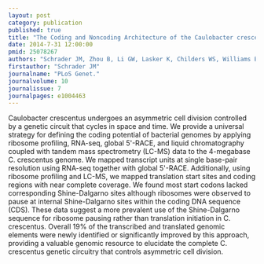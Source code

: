 ```yaml
---
layout: post
category: publication
published: true
title: "The Coding and Noncoding Architecture of the Caulobacter crescentus Genome."
date: 2014-7-31 12:00:00
pmid: 25078267
authors: "Schrader JM, Zhou B, Li GW, Lasker K, Childers WS, Williams B, Long T, Crosson S, McAdams HH, Weissman JS, Shapiro L"
firstauthor: "Schrader JM"
journalname: "PLoS Genet."
journalvolume: 10
journalissue: 7
journalpages: e1004463
---
```


Caulobacter crescentus undergoes an asymmetric cell division controlled by a genetic circuit that cycles in space and time. We provide a universal strategy for defining the coding potential of bacterial genomes by applying ribosome profiling, RNA-seq, global 5'-RACE, and liquid chromatography coupled with tandem mass spectrometry (LC-MS) data to the 4-megabase C. crescentus genome. We mapped transcript units at single base-pair resolution using RNA-seq together with global 5'-RACE. Additionally, using ribosome profiling and LC-MS, we mapped translation start sites and coding regions with near complete coverage. We found most start codons lacked corresponding Shine-Dalgarno sites although ribosomes were observed to pause at internal Shine-Dalgarno sites within the coding DNA sequence (CDS). These data suggest a more prevalent use of the Shine-Dalgarno sequence for ribosome pausing rather than translation initiation in C. crescentus. Overall 19% of the transcribed and translated genomic elements were newly identified or significantly improved by this approach, providing a valuable genomic resource to elucidate the complete C. crescentus genetic circuitry that controls asymmetric cell division.